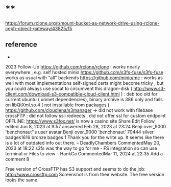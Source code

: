 # **[](https://rclone.org/install/)

<https://forum.rclone.org/t/mount-bucket-as-network-drive-using-rclone-ceph-object-gateway/43825/15>

## reference

- **[](https://askubuntu.com/questions/202072/what-is-a-good-amazon-s3-client)**

2023 Follow-Up
<https://github.com/rclone/rclone> : works nearly everywhere , e.g. self hosted minio
<https://github.com/s3fs-fuse/s3fs-fuse> : works as usual with "all" backends
<https://github.com/minio/mc> : works as well with most implementations
self-signed certs might become tricky , but you could always use socat to circumvent this
dragon-disk ( <http://www.s3-client.com/download-s3-compatible-cloud-client.html> ) : deb too old for current ubuntu ( unmet dependencies), binary archive is 386 only and fails on libQtXml.so.4 ( not installable from packages )
<https://github.com/cloudlena/s3manager> → did not work with filebase
crossFTP : did not follow ssl-redirects , did not offer ssl for custom endpoint
OFFLINE: <https://www.s3fox.net/> is now a casino site
Share
Edit
Follow
edited Jun 8, 2023 at 9:57
answered Feb 28, 2023 at 23:24
Benji over_9000 'benchonaut''s user avatar
Benji over_9000 'benchonaut'
70444 silver badges1616 bronze badges
1
Thank you for the write up. It seems like there is a lot of outdated info out there. –
DeadlyChambers
 CommentedMay 20, 2023 at 18:22
s3fs was the way to go for me - FS integration so can use terminal or Files to view –
HankCa
 CommentedMar 11, 2024 at 22:35
Add a comment
8

Free version of CrossFTP has S3 support and seems to do the job: <http://www.crossftp.com> Screenshot is from their website. The free version looks the same.
